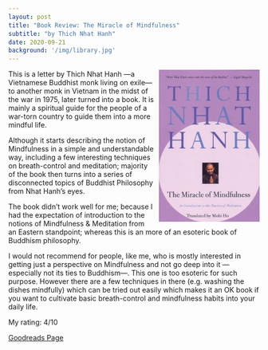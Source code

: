 ```yaml
---
layout: post
title: "Book Review: The Miracle of Mindfulness"
subtitle: "by Thich Nhat Hanh"
date: 2020-09-21
background: '/img/library.jpg'
---
```

<img style="float: right; width: 40%; padding: 0px 0px 10px 10px" src="/img/book-cover-the-miracle-of-mindfulness.jpg">

This is a letter by Thich Nhat Hanh —a Vietnamese Buddhist monk living on exile— to another monk in Vietnam in the midst of the war in 1975, later turned into a book. It is mainly a spiritual guide for the people of a war-torn country to guide them into a more mindful life.

Although it starts describing the notion of Mindfulness in a simple and understandable way, including a few interesting techniques on breath-control and meditation; majority of the book then turns into a series of disconnected topics of Buddhist Philosophy from Nhat Hanh’s eyes.

The book didn’t work well for me; because I had the expectation of introduction to the notions of Mindfulness & Meditation from an Eastern standpoint; whereas this is an more of an esoteric book of Buddhism philosophy.

I would not recommend for people, like me, who is mostly interested in getting just a perspective on Mindfulness and not go deep into it —especially not its ties to Buddhism—. This one is too esoteric for such purpose. However there are a few techniques in there (e.g. washing the dishes mindfully) which can be tried out easily which makes it an OK book if you want to cultivate basic breath-control and mindfulness habits into your daily life.

My rating: 4/10

[Goodreads Page](https://www.goodreads.com/book/show/95747.The_Miracle_of_Mindfulness)
